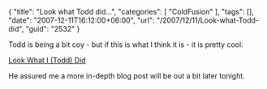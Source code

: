 {
	"title": "Look what Todd did...",
	"categories": [
		"ColdFusion"
	],
	"tags": [],
	"date": "2007-12-11T16:12:00+06:00",
	"url": "/2007/12/11/Look-what-Todd-did",
	"guid": "2532"
}

Todd is being a bit coy - but if this is what I think it is - it is pretty cool:

<a href="http://cfsilence.com/blog/client/index.cfm/2007/12/11/Look-What-I-Did">Look What I (Todd) Did</a>

He assured me a more in-depth blog post will be out a bit later tonight.